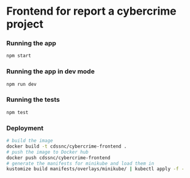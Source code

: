 # Frontend for report a cybercrime project

### Running the app

```sh
npm start
```

### Running the app in dev mode

```sh
npm run dev
```

### Running the tests

```sh
npm test
```

### Deployment

```sh
# build the image
docker build -t cdssnc/cybercrime-frontend .
# push the image to Docker hub
docker push cdssnc/cybercrime-frontend
# generate the manifests for minikube and load them in
kustomize build manifests/overlays/minikube/ | kubectl apply -f -
```
